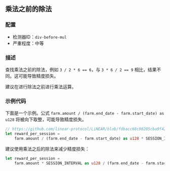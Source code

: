 ## 乘法之前的除法

### 配置

* 检测器ID：`div-before-mul`
* 严重程度：中等

### 描述

查找乘法之前的除法，例如 `3 / 2 * 6 == 6`，与 `3 * 6 / 2 == 9` 相比，结果不同。这可能导致精度损失。

建议在进行除法之前进行乘法运算。

### 示例代码

下面是一个示例。公式 `farm.amount / (farm.end_date - farm.start_date) as u128` 将被向下取整，可能导致精度损失。

```rust
// https://github.com/linear-protocol/LiNEAR/blob/fdbacc68c98205cba9f42c130d464ab3114257b6/contracts/linear/src/farm.rs#L125
let reward_per_session =
    farm.amount / (farm.end_date - farm.start_date) as u128 * SESSION_INTERVAL as u128;
```

建议使用乘法之后的除法来减少精度损失：

```rust
let reward_per_session =
    farm.amount * SESSION_INTERVAL as u128 / (farm.end_date - farm.start_date) as u128;
```
